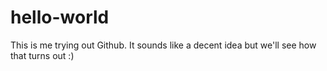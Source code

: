 # hello-world
This is me trying out Github. It sounds like a decent idea but we'll see how that turns out :)
